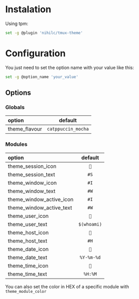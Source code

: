 # Instalation

Using tpm:

```sh
set -g @plugin 'nihilc/tmux-theme'
```

# Configuration

You just need to set the option name with your value like this:

```sh
set -g @option_name 'your_value'
```

## Options

### Globals

| option        |      default       |
| :------------ | :----------------: |
| theme_flavour | `catppuccin_mocha` |

### Modules

| option                   |   default   |
| :----------------------- | :---------: |
| theme_session_icon       |     ``     |
| theme_session_text       |    `#S`     |
| theme_window_icon        |    `#I`     |
| theme_window_text        |    `#W`     |
| theme_window_active_icon |    `#I`     |
| theme_window_active_text |    `#W`     |
| theme_user_icon          |     ``     |
| theme_user_text          | `$(whoami)` |
| theme_host_icon          |     ``     |
| theme_host_text          |    `#H`     |
| theme_date_icon          |     ``     |
| theme_date_text          | `%Y-%m-%d`  |
| theme_time_icon          |     ``     |
| theme_time_text          |   `%H:%M`   |

You can also set the color in HEX of a specific module with `theme_module_color`
